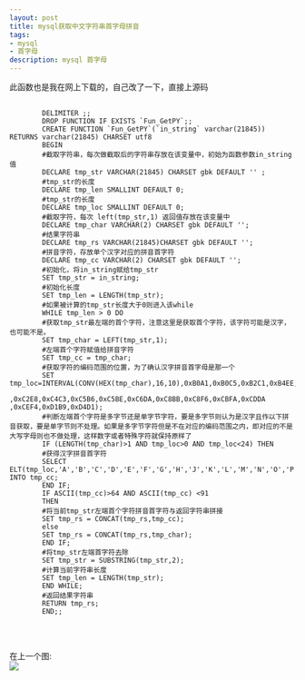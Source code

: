 ```yaml
---
layout: post
title: mysql获取中文字符串首字母拼音
tags:
- mysql
- 首字母
description: mysql 首字母
---
```

<div>
	<div>此函数也是我在网上下载的，自己改了一下，直接上源码</div>
	<pre>
	<code>
		DELIMITER ;;
		DROP FUNCTION IF EXISTS `Fun_GetPY`;;
		CREATE FUNCTION `Fun_GetPY`(`in_string` varchar(21845)) RETURNS varchar(21845) CHARSET utf8
		BEGIN
		#截取字符串，每次做截取后的字符串存放在该变量中，初始为函数参数in_string值
		DECLARE tmp_str VARCHAR(21845) CHARSET gbk DEFAULT '' ; 
		#tmp_str的长度
		DECLARE tmp_len SMALLINT DEFAULT 0;
		#tmp_str的长度
		DECLARE tmp_loc SMALLINT DEFAULT 0;
		#截取字符，每次 left(tmp_str,1) 返回值存放在该变量中
		DECLARE tmp_char VARCHAR(2) CHARSET gbk DEFAULT '';
		#结果字符串
		DECLARE tmp_rs VARCHAR(21845)CHARSET gbk DEFAULT '';
		#拼音字符，存放单个汉字对应的拼音首字符
		DECLARE tmp_cc VARCHAR(2) CHARSET gbk DEFAULT '';
		#初始化，将in_string赋给tmp_str
		SET tmp_str = in_string;
		#初始化长度
		SET tmp_len = LENGTH(tmp_str);
		#如果被计算的tmp_str长度大于0则进入该while
		WHILE tmp_len > 0 DO 
		#获取tmp_str最左端的首个字符，注意这里是获取首个字符，该字符可能是汉字，也可能不是。
		SET tmp_char = LEFT(tmp_str,1);
		#左端首个字符赋值给拼音字符
		SET tmp_cc = tmp_char;
		#获取字符的编码范围的位置，为了确认汉字拼音首字母是那一个
		SET tmp_loc=INTERVAL(CONV(HEX(tmp_char),16,10),0xB0A1,0xB0C5,0xB2C1,0xB4EE,0xB6EA,0xB7A2,0xB8C1,0xB9FE,0xBBF7,0xBFA6,0xC0AC
		,0xC2E8,0xC4C3,0xC5B6,0xC5BE,0xC6DA,0xC8BB,0xC8F6,0xCBFA,0xCDDA ,0xCEF4,0xD1B9,0xD4D1);
		#判断左端首个字符是多字节还是单字节字符，要是多字节则认为是汉字且作以下拼音获取，要是单字节则不处理。如果是多字节字符但是不在对应的编码范围之内，即对应的不是大写字母则也不做处理，这样数字或者特殊字符就保持原样了
		IF (LENGTH(tmp_char)>1 AND tmp_loc>0 AND tmp_loc<24) THEN
		#获得汉字拼音首字符
		SELECT ELT(tmp_loc,'A','B','C','D','E','F','G','H','J','K','L','M','N','O','P','Q','R','S','T','W','X','Y','Z') INTO tmp_cc; 
		END IF;
		IF ASCII(tmp_cc)>64 AND ASCII(tmp_cc) <91
		THEN
		#将当前tmp_str左端首个字符拼音首字符与返回字符串拼接
		SET tmp_rs = CONCAT(tmp_rs,tmp_cc);
		else 
		SET tmp_rs = CONCAT(tmp_rs,tmp_char);
		END IF;
		#将tmp_str左端首字符去除
		SET tmp_str = SUBSTRING(tmp_str,2);
		#计算当前字符串长度
		SET tmp_len = LENGTH(tmp_str);
		END WHILE;
		#返回结果字符串
		RETURN tmp_rs;
		END;;
	</code>
	</pre>
	<br>
	在上一个图:
	<br>
	<img src="http://f.hiphotos.baidu.com/image/pic/item/960a304e251f95caac059563c0177f3e66095276.jpg">
</div>